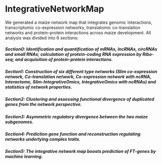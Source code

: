 # IntegrativeNetworkMap
We generated a maize network map that integrates genomic interactions, transcriptomic co-expression networks, translatomic co-translation networks and protein-protein interactions across maize development.
All analysis was divided into 6 sections:  
##### Section0: Identification and quantification of mRNAs, lncRNAs, circRNAs and small RNAs; calculation of protein-coding RNA expression by Ribo-seq; and acquisition of protein-protein interactions.
##### Section1: Construction of six different type networks (Slim co-expression network, Co-translation network, Co-expression network with ncRNA, Interactome, Slim-IntegrativeOmics, IntegrativeOmics with ncRNAs) and statistics of network properties.
##### Section2: Clustering and assessing functional divergence of duplicated genes from the network perspective.
##### Section3: Asymmetric regulatory divergence between the two maize subgenomes.
##### Section4: Prediction gene function and reconstruction regulating networks underlying complex traits.
##### Section5: The integrative network map boosts prediction of FT-genes by machine learning.
